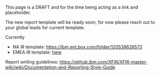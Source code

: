 This page is a DRAFT and for the time being acting as a link and placeholder.

The new report template will be ready soon, for now please reach out to your global leads for current template. 

Currently
- NA IR template: https://ibm.ent.box.com/folder/120538626573
- EMEA IR template: [here](https://github.ibm.com/XFIR/DFIR-wiki/blob/master/documents/report%20templates/XFIR%20Report%20Template%20v1.3.4.docm)

Report writing guidelines: https://github.ibm.com/XFIR/XFIR-master-wiki/wiki/Documentation-and-Reporting-Style-Guide